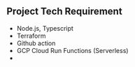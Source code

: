 ## Project Tech Requirement
- Node.js, Typescript
- Terraform
- Github action
- GCP Cloud Run Functions (Serverless)
- 